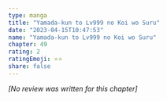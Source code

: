 ```yaml
---
type: manga
title: "Yamada-kun to Lv999 no Koi wo Suru"
date: "2023-04-15T10:47:53"
name: "Yamada-kun to Lv999 no Koi wo Suru"
chapter: 49
rating: 2
ratingEmoji: ⭐️⭐️
share: false
---
```


_[No review was written for this chapter]_
